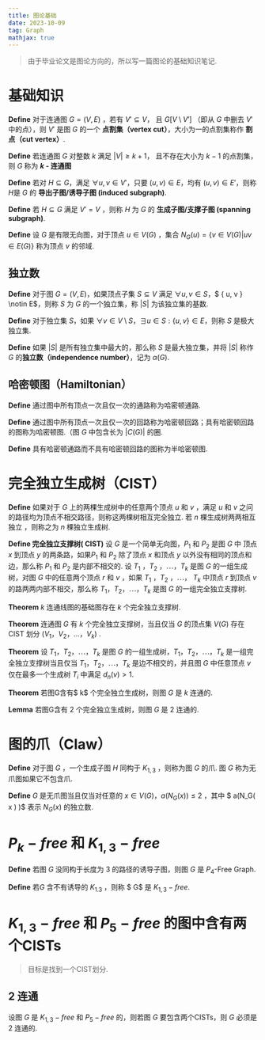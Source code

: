 ```yaml
---
title: 图论基础
date: 2023-10-09
tag: Graph
mathjax: true
---
```


> 由于毕业论文是图论方向的，所以写一篇图论的基础知识笔记.

# 基础知识

**Define** 对于连通图 $G = (V,E)$ ，若有 $V' \subseteq V$， 且 $G[V \setminus V']$ （即从 $G$ 中删去 $V'$ 中的点），则 $V'$ 是图 $G$ 的一个 **点割集（vertex cut）**，大小为一的点割集称作 **割点（cut vertex）**.

**Define** 若连通图 $G$ 对整数 $k$ 满足 $\vert V \vert \geq k + 1$， 且不存在大小为 $k - 1$ 的点割集，则 $G$ 称为 **$k$ - 连通图**

**Define** 若对 $H \subseteq G$，满足 $\forall u, v \in V'$，只要 $(u, v) \in E$，均有 $(u, v) \in E'$，则称 $H$是 $G$ 的 **导出子图/诱导子图 (induced subgraph)**.

**Define** 若 $H \subseteq G$ 满足 $V' = V$ ，则称 $H$ 为 $G$  的 **生成子图/支撑子图 (spanning subgraph)**.

**Define** 设 $G$ 是有限无向图，对于顶点 $u \in V(G)$ ，集合 $N_G(u) = \{ v \in V(G) \vert uv \in E(G) \}$ 称为顶点 $v$ 的邻域.

## 独立数

**Define** 对于图 $G=(V,E)$，如果顶点子集 $S \subseteq V$ 满足 $\forall u, v \in S$，$ \{ u, v \} \notin E$，则称 $S$ 为 $G$ 的一个独立集，称 $\vert S \vert$ 为该独立集的基数. 

**Define** 对于独立集 $S$，如果 $\forall v\in V\setminus S$，$\exists u\in S:\{u,v\}\in E$，则称 $S$ 是极大独立集. 

**Define** 如果 $\vert S \vert$ 是所有独立集中最大的，那么称 $S$ 是最大独立集，并将 $\vert S \vert$ 称作 $G$ 的**独立数（independence number）**，记为 $\alpha(G)$.

## 哈密顿图（Hamiltonian）

**Define** 通过图中所有顶点一次且仅一次的通路称为哈密顿通路.

**Define** 通过图中所有顶点一次且仅一次的回路称为哈密顿回路；具有哈密顿回路的图称为哈密顿图.（图 $G$ 中包含长为 $\vert C(G) \vert$ 的圈.

**Define** 具有哈密顿通路而不具有哈密顿回路的图称为半哈密顿图.


# 完全独立生成树（CIST）

**Define** 如果对于 $G$ 上的两棵生成树中的任意两个顶点 $u$ 和 $v$ ，满足 $u$ 和 $v$ 之问的路径均为顶点不相交路径，则称这两棵树相互完全独立. 若 $n$ 棵生成树两两相互独立 ，则称之为 $n$ 棵独立生成树.

**Define 完全独立支撑树( CIST)** 设 $G$ 是一个简单无向图，$P_1$ 和 $P_2$ 是图 $G$ 中 顶点 $x$ 到顶点 $y$ 的两条路，如果$P_1$ 和 $P_2$ 除了顶点 $x$ 和顶点 $y$ 以外没有相同的顶点和边，那么称 $P_1$  和 $P_2$  是内部不相交的. 设 $T_1$ ，$T_2$ ，$\cdots$，$T_k$ 是图 $G$ 的一组生成树，对图 $G$ 中的任意两个顶点 $r$ 和 $v$ ，如果 $T_1$ ，$T_2$ ，$\cdots$， $T_k$  中顶点 $r$ 到顶点 $v$ 的路两两内部不相交，那么称 $T_1$，$T_2$，$\cdots$，$T_k$ 是图 $G$ 的一组完全独立支撑树.

**Theorem** $k$ 连通线图的基础图存在 $k$ 个完全独立支撑树.

**Theorem** 连通图 $G$ 有 $k$ 个完全独立支撑树，当且仅当 $G$ 的顶点集 $V( G)$ 存在 CIST 划分 $( V_1，V_2， ... ，V_k )$ .

**Theorem** 设 $T_1$，$T_2$，$\cdots$，$T_k$ 是图 $G$ 的一组生成树，$T_1$，$T_2$，$\cdots$，$T_k$ 是一组完全独立支撑树当且仅当 $T_1$，$T_2$，$\cdots$，$T_k$ 是边不相交的，并且图 $G$ 中任意顶点 $v$ 仅在最多一个生成树 $T_i$ 中满足 $d_n(v) >1$.

**Theorem** 若图G含有$ k$ 个完全独立生成树，则图 $G$ 是 $k$ 连通的.

**Lemma** 若图G含有 $2$ 个完全独立生成树，则图 $G$ 是 $2$ 连通的.

# 图的爪（Claw）

**Define**  对于图 $G$ ，一个生成子图 $H$ 同构于 $K_{1,3}$ ，则称为图 $G$ 的爪. 图 $G$ 称为无爪图如果它不包含爪.

**Define**  $G$ 是无爪图当且仅当对任意的 $x \in V(G)$，$a(N_G( x ) ) \leq 2$ ，其中 $ a(N_G( x ) )$ 表示 $N_G ( x )$ 的独立数.

# $P_k - free$ 和 $K_{1,3} - free$

**Define** 若图 $G$ 没同构于长度为 $3$ 的路径的诱导子图，则图 $G$ 是 $P_4$-Free Graph.

**Define** 若$G$ 含不有诱导的 $K_{1.3}$ ，则称 $ G$ 是 $K_{1,3} - free$.

#  $K_{1,3} - free$ 和 $P_5 - free$ 的图中含有两个CISTs

> 目标是找到一个CIST划分.

## $2$ 连通

设图 $G$ 是 $K_{1,3} - free$ 和 $P_5 - free$ 的，则若图 $G$ 要包含两个CISTs，则 $G$ 必须是 $2$ 连通的. 

